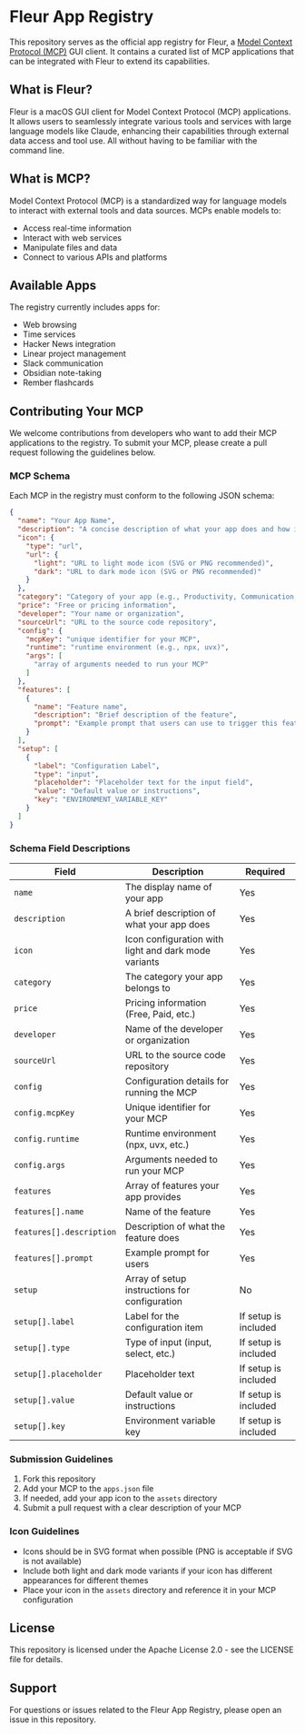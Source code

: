 # Fleur App Registry

This repository serves as the official app registry for Fleur, a [Model Context Protocol (MCP)](https://modelcontextprotocol.io/introduction) GUI client. It contains a curated list of MCP applications that can be integrated with Fleur to extend its capabilities.

## What is Fleur?

Fleur is a macOS GUI client for Model Context Protocol (MCP) applications. It allows users to seamlessly integrate various tools and services with large language models like Claude, enhancing their capabilities through external data access and tool use. All without having to be familiar with the command line.

## What is MCP?

Model Context Protocol (MCP) is a standardized way for language models to interact with external tools and data sources. MCPs enable models to:

- Access real-time information
- Interact with web services
- Manipulate files and data
- Connect to various APIs and platforms

## Available Apps

The registry currently includes apps for:

- Web browsing
- Time services
- Hacker News integration
- Linear project management
- Slack communication
- Obsidian note-taking
- Rember flashcards


## Contributing Your MCP

We welcome contributions from developers who want to add their MCP applications to the registry. To submit your MCP, please create a pull request following the guidelines below.

### MCP Schema

Each MCP in the registry must conform to the following JSON schema:

```json
{
  "name": "Your App Name",
  "description": "A concise description of what your app does and how it helps users",
  "icon": {
    "type": "url",
    "url": {
      "light": "URL to light mode icon (SVG or PNG recommended)",
      "dark": "URL to dark mode icon (SVG or PNG recommended)"
    }
  },
  "category": "Category of your app (e.g., Productivity, Communication, Utilities)",
  "price": "Free or pricing information",
  "developer": "Your name or organization",
  "sourceUrl": "URL to the source code repository",
  "config": {
    "mcpKey": "unique identifier for your MCP",
    "runtime": "runtime environment (e.g., npx, uvx)",
    "args": [
      "array of arguments needed to run your MCP"
    ]
  },
  "features": [
    {
      "name": "Feature name",
      "description": "Brief description of the feature",
      "prompt": "Example prompt that users can use to trigger this feature"
    }
  ],
  "setup": [
    {
      "label": "Configuration Label",
      "type": "input",
      "placeholder": "Placeholder text for the input field",
      "value": "Default value or instructions",
      "key": "ENVIRONMENT_VARIABLE_KEY"
    }
  ]
}
```

### Schema Field Descriptions

| Field | Description | Required |
|-------|-------------|----------|
| `name` | The display name of your app | Yes |
| `description` | A brief description of what your app does | Yes |
| `icon` | Icon configuration with light and dark mode variants | Yes |
| `category` | The category your app belongs to | Yes |
| `price` | Pricing information (Free, Paid, etc.) | Yes |
| `developer` | Name of the developer or organization | Yes |
| `sourceUrl` | URL to the source code repository | Yes |
| `config` | Configuration details for running the MCP | Yes |
| `config.mcpKey` | Unique identifier for your MCP | Yes |
| `config.runtime` | Runtime environment (npx, uvx, etc.) | Yes |
| `config.args` | Arguments needed to run your MCP | Yes |
| `features` | Array of features your app provides | Yes |
| `features[].name` | Name of the feature | Yes |
| `features[].description` | Description of what the feature does | Yes |
| `features[].prompt` | Example prompt for users | Yes |
| `setup` | Array of setup instructions for configuration | No |
| `setup[].label` | Label for the configuration item | If setup is included |
| `setup[].type` | Type of input (input, select, etc.) | If setup is included |
| `setup[].placeholder` | Placeholder text | If setup is included |
| `setup[].value` | Default value or instructions | If setup is included |
| `setup[].key` | Environment variable key | If setup is included |

### Submission Guidelines

1. Fork this repository
2. Add your MCP to the `apps.json` file
3. If needed, add your app icon to the `assets` directory
4. Submit a pull request with a clear description of your MCP

### Icon Guidelines

- Icons should be in SVG format when possible (PNG is acceptable if SVG is not available)
- Include both light and dark mode variants if your icon has different appearances for different themes
- Place your icon in the `assets` directory and reference it in your MCP configuration

## License

This repository is licensed under the Apache License 2.0 - see the LICENSE file for details.

## Support

For questions or issues related to the Fleur App Registry, please open an issue in this repository. 